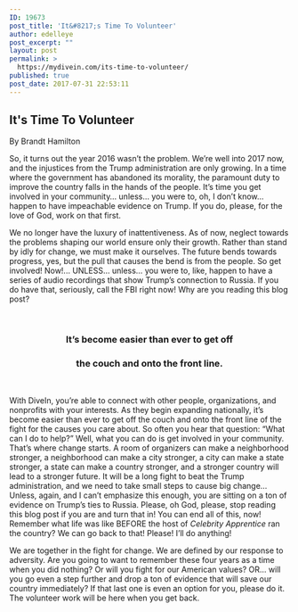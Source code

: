 ```yaml
---
ID: 19673
post_title: 'It&#8217;s Time To Volunteer'
author: edelleye
post_excerpt: ""
layout: post
permalink: >
  https://mydivein.com/its-time-to-volunteer/
published: true
post_date: 2017-07-31 22:53:11
---
```

<h2></h2>
<h2>It's Time To Volunteer</h2>
By Brandt Hamilton

So, it turns out the year 2016 wasn’t the problem. We’re well into 2017 now, and the injustices from the Trump administration are only growing. In a time where the government has abandoned its morality, the paramount duty to improve the country falls in the hands of the people. It’s time you get involved in your community… unless… you were to, oh, I don’t know… happen to have impeachable evidence on Trump. If you do, please, for the love of God, work on that first.

We no longer have the luxury of inattentiveness. As of now, neglect towards the problems shaping our world ensure only their growth. Rather than stand by idly for change, we must make it ourselves. The future bends towards progress, yes, but the pull that causes the bend is from the people. So get involved! Now!... UNLESS… unless… you were to, like, happen to have a series of audio recordings that show Trump’s connection to Russia. If you do have that, seriously, call the FBI right now! Why are you reading this blog post?

&nbsp;
<h3 style="text-align: center;">It’s become easier than ever to get off</h3>
<h3 style="text-align: center;">the couch and onto the front line.</h3>
&nbsp;

With DiveIn, you’re able to connect with other people, organizations, and nonprofits with your interests. As they begin expanding nationally, it’s become easier than ever to get off the couch and onto the front line of the fight for the causes you care about. So often you hear that question: “What can I do to help?” Well, what you can do is get involved in your community. That’s where change starts. A room of organizers can make a neighborhood stronger, a neighborhood can make a city stronger, a city can make a state stronger, a state can make a country stronger, and a stronger country will lead to a stronger future. It will be a long fight to beat the Trump administration, and we need to take small steps to cause big change… Unless, again, and I can’t emphasize this enough, you are sitting on a ton of evidence on Trump’s ties to Russia. Please, oh God, please, stop reading this blog post if you are and turn that in! You can end all of this, now! Remember what life was like BEFORE the host of <em>Celebrity Apprentice</em> ran the country? We can go back to that! Please! I’ll do anything!

We are together in the fight for change. We are defined by our response to adversity. Are you going to want to remember these four years as a time when you did nothing? Or will you fight for our American values? OR… will you go even a step further and drop a ton of evidence that will save our country immediately? If that last one is even an option for you, please do it. The volunteer work will be here when you get back.

&nbsp;